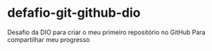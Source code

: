# defafio-git-github-dio
Desafio da DIO para criar o meu primeiro repositório no GitHub Para compartilhar meu progresso
